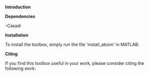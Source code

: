 **Introduction**

**Dependencies**

-Casadi

**Installation**

To install the toolbox, simply run the file 'install_absim' in MATLAB.

**Citing**

If you find this toolbox useful in your work, please consider citing the following work:
